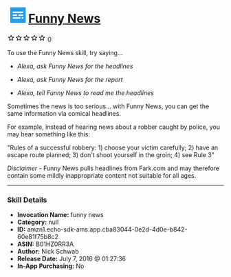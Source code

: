 # &nbsp;<img src="skill_icon" alt="Funny News icon" width="36"> [Funny News](http://alexa.amazon.com/#skills/amzn1.echo-sdk-ams.app.cba83044-0e2d-4d0e-b842-60e81f75b8c2)
![0 stars](../../images/ic_star_border_black_18dp_1x.png)![0 stars](../../images/ic_star_border_black_18dp_1x.png)![0 stars](../../images/ic_star_border_black_18dp_1x.png)![0 stars](../../images/ic_star_border_black_18dp_1x.png)![0 stars](../../images/ic_star_border_black_18dp_1x.png) 0

To use the Funny News skill, try saying...

* *Alexa, ask Funny News for the headlines*

* *Alexa, ask Funny News for the report*

* *Alexa, tell Funny News to read me the headlines*

Sometimes the news is too serious... with Funny News, you can get the same information via comical headlines.

For example, instead of hearing news about a robber caught by police, you may hear something like this:

"Rules of a successful robbery: 1) choose your victim carefully; 2) have an escape route planned; 3) don't shoot yourself in the groin; 4) see Rule 3"


*Disclaimer* - Funny News pulls headlines from Fark.com and may therefore contain some mildly inappropriate content not suitable for all ages.

***

### Skill Details

* **Invocation Name:** funny news
* **Category:** null
* **ID:** amzn1.echo-sdk-ams.app.cba83044-0e2d-4d0e-b842-60e81f75b8c2
* **ASIN:** B01HZ0RR3A
* **Author:** Nick Schwab
* **Release Date:** July 7, 2016 @ 01:27:36
* **In-App Purchasing:** No
